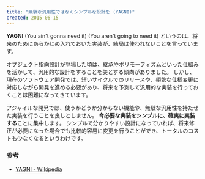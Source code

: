 ```yaml
---
title: "無駄な汎用性ではなくシンプルな設計を (YAGNI)"
created: 2015-06-15
---
```


**YAGNI** (You ain't gonna need it) (You aren't going to need it) というのは、将来のためにあらかじめ入れておいた実装が、結局は使われないことを言っています。

オブジェクト指向設計が登場した頃は、継承やポリモーフィズムといった仕組みを活かして、汎用的な設計をすることを美とする傾向がありました。
しかし、現在のソフトウェア開発では、短いサイクルでのリリースや、頻繁な仕様変更に対応しながら開発を進める必要があり、将来を予測して汎用的な実装を行っておくことは困難になってきています。

アジャイルな開発では、使うかどうか分からない機能や、無駄な汎用性を持たせた実装を行うことを良しとしません。
**今必要な実装をシンプルに、確実に実装する**ことに集中します。
シンプルで分かりやすい設計になっていれば、将来修正が必要になった場合でも比較的容易に変更を行うことができ、トータルのコストも少なくなるというわけです。

### 参考
* [YAGNI - Wikipedia](http://ja.wikipedia.org/wiki/YAGNI)
